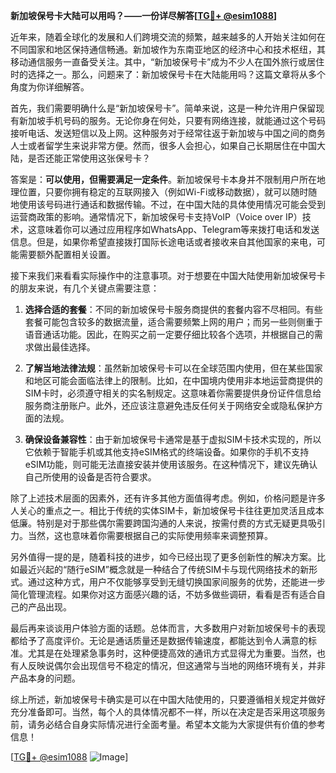 **新加坡保号卡大陆可以用吗？——一份详尽解答[[TG💪+ @esim1088](https://t.me/s/esim1088)]**

近年来，随着全球化的发展和人们跨境交流的频繁，越来越多的人开始关注如何在不同国家和地区保持通信畅通。新加坡作为东南亚地区的经济中心和技术枢纽，其移动通信服务一直备受关注。其中，“新加坡保号卡”成为不少人在国外旅行或居住时的选择之一。那么，问题来了：新加坡保号卡在大陆能用吗？这篇文章将从多个角度为你详细解答。

首先，我们需要明确什么是“新加坡保号卡”。简单来说，这是一种允许用户保留现有新加坡手机号码的服务。无论你身在何处，只要有网络连接，就能通过这个号码接听电话、发送短信以及上网。这种服务对于经常往返于新加坡与中国之间的商务人士或者留学生来说非常方便。然而，很多人会担心，如果自己长期居住在中国大陆，是否还能正常使用这张保号卡？

答案是：**可以使用，但需要满足一定条件**。新加坡保号卡本身并不限制用户所在地理位置，只要你拥有稳定的互联网接入（例如Wi-Fi或移动数据），就可以随时随地使用该号码进行通话和数据传输。不过，在中国大陆的具体使用情况可能会受到运营商政策的影响。通常情况下，新加坡保号卡支持VoIP（Voice over IP）技术，这意味着你可以通过应用程序如WhatsApp、Telegram等来拨打电话和发送信息。但是，如果你希望直接拨打国际长途电话或者接收来自其他国家的来电，可能需要额外配置相关设置。

接下来我们来看看实际操作中的注意事项。对于想要在中国大陆使用新加坡保号卡的朋友来说，有几个关键点需要注意：

1. **选择合适的套餐**：不同的新加坡保号卡服务商提供的套餐内容不尽相同。有些套餐可能包含较多的数据流量，适合需要频繁上网的用户；而另一些则侧重于语音通话功能。因此，在购买之前一定要仔细比较各个选项，并根据自己的需求做出最佳选择。
   
2. **了解当地法律法规**：虽然新加坡保号卡可以在全球范围内使用，但在某些国家和地区可能会面临法律上的限制。比如，在中国境内使用非本地运营商提供的SIM卡时，必须遵守相关的实名制规定。这意味着你需要提供身份证件信息给服务商注册账户。此外，还应该注意避免违反任何关于网络安全或隐私保护方面的法规。

3. **确保设备兼容性**：由于新加坡保号卡通常是基于虚拟SIM卡技术实现的，所以它依赖于智能手机或其他支持eSIM格式的终端设备。如果你的手机不支持eSIM功能，则可能无法直接安装并使用该服务。在这种情况下，建议先确认自己所使用的设备是否符合要求。

除了上述技术层面的因素外，还有许多其他方面值得考虑。例如，价格问题是许多人关心的重点之一。相比于传统的实体SIM卡，新加坡保号卡往往更加灵活且成本低廉。特别是对于那些偶尔需要跨国沟通的人来说，按需付费的方式无疑更具吸引力。当然，这也意味着你需要根据自己的实际使用频率来调整预算。

另外值得一提的是，随着科技的进步，如今已经出现了更多创新性的解决方案。比如最近兴起的“随行eSIM”概念就是一种结合了传统SIM卡与现代网络技术的新形式。通过这种方式，用户不仅能够享受到无缝切换国家间服务的优势，还能进一步简化管理流程。如果你对这方面感兴趣的话，不妨多做些调研，看看是否有适合自己的产品出现。

最后再来谈谈用户体验方面的话题。总体而言，大多数用户对新加坡保号卡的表现都给予了高度评价。无论是通话质量还是数据传输速度，都能达到令人满意的标准。尤其是在处理紧急事务时，这种便捷高效的通讯方式显得尤为重要。当然，也有人反映说偶尔会出现信号不稳定的情况，但这通常与当地的网络环境有关，并非产品本身的问题。

综上所述，新加坡保号卡确实是可以在中国大陆使用的，只要遵循相关规定并做好充分准备即可。当然，每个人的具体情况都不一样，所以在决定是否采用这项服务前，请务必结合自身实际情况进行全面考量。希望本文能为大家提供有价值的参考信息！

[[TG💪+ @esim1088](https://t.me/s/esim1088) ![Image](https://i.postimg.cc/4NQfJmqS/Snipaste-2025-05-13-00-14-12.png)]
